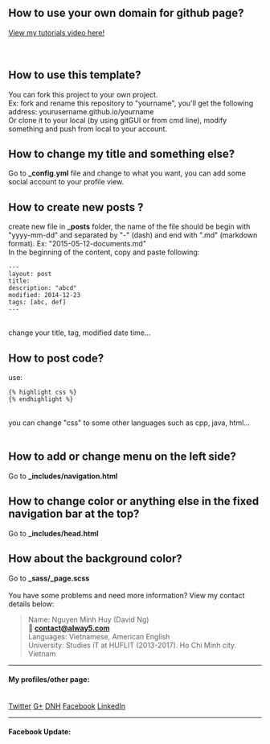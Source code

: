 <h2>How to use your own domain for github page?</h2>
<a href="https://www.youtube.com/watch?v=sTBY0D4gLg4" target="_blank">View my tutorials video here!</a>
<br><br><br>
<h2>How to use this template?</h2>
You can fork this project to your own project. <br>
Ex: fork and rename this repository to "yourname", you'll get the following address: yourusername.github.io/yourname
<br>Or clone it to your local (by using gitGUI or from cmd line), modify something and push from local to your account. <br>
<h2>How to change my title and something else? </h2>
Go to <b>_config.yml</b> file and change to what you want, you can add some social account to your profile view.

<h2>How to create new posts ?</h2>
create new file in <b>_posts</b> folder, the name of the file should be begin with "yyyy-mm-dd" and separated by "-" (dash) and end with ".md" (markdown format). Ex: "2015-05-12-documents.md" <br>
In the beginning of the content, copy and paste following:

```
--- 
layout: post
title:
description: "abcd"
modified: 2014-12-23
tags: [abc, def]
---
```

<br>
change your title, tag, modified date time...

<br>
<h2>How to post code?</h2>
use: <br>

```
{% highlight css %}
{% endhighlight %}
```

<br>
you can change "css" to some other languages such as cpp, java, html...
<br>
<br>
<h2>How to add or change menu on the left side? </h2>
Go to <b> _includes/navigation.html </b>

<h2>How to change color or anything else in the fixed navigation bar at the top? </h2>
Go to <b>_includes/head.html</b>

<h2>How about the background color?</h2>
Go to <b>_sass/_page.scss</b>



<br>
<br>
You have some problems and need more information? View my contact details below:


> Name: Nguyen Minh Huy (David Ng)<br>
> &#128231;<b>  contact@alway5.com</b><br>
> Languages: Vietnamese, American English<br>
> University: Studies iT at HUFLIT (2013-2017). Ho Chi Minh city. Vietnam<br>


<hr>
<h4> My profiles/other page: </h4>
<br>
<a href="https://twitter.com/huyng94" class="btn btn-info">Twitter</a>
<a href="https://plus.google.com/u/0/+HuyNguyenMinhStormChaser" class="btn btn-danger">G+</a>
<a href="http://daynhauhoc.com/users/david15894" class="btn btn-success">DNH</a>
<a href="http://www.facebook.com/abcdevwxyz" class="btn btn-info">Facebook</a>
<a href="https://vn.linkedin.com/in/minhhuy150894" class="btn btn-warning">LinkedIn</a>
<br>
<hr>
<h4>Facebook Update:</h4>
<a href="https://www.facebook.com/david15894" title="Nguy&#x1ec5;n Minh Huy" style="font-family: &quot;lucida grande&quot;,tahoma,verdana,arial,sans-serif; font-size: 11px; font-variant: normal; font-style: normal; font-weight: normal; color: #3B5998; text-decoration: none;" target="_TOP"></a><span style="font-family: &#039;lucida grande&#039;,tahoma,verdana,arial,sans-serif;font-size: 11px;line-height: 16px;font-variant: normal;font-style: normal;font-weight: normal;color: #555555;text-decoration: none;">&nbsp;&nbsp;</span><br /><a href="https://www.facebook.com/david15894" title="Nguy&#x1ec5;n Minh Huy" target="_TOP"><img class="img" src="https://badge.facebook.com/badge/100004908847676.395.501017303.png" style="border: 0px;" alt="" /></a>
